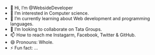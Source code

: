 - 👋 Hi, I’m @WebsideDeveloper
- 👀 I’m interested in Computer science.
- 🌱 I’m currently learning about Web development and programming languages.
- 💞️ I’m looking to collaborate on Tata Groups.
- 📫 How to reach me Instagarm, Facebook, Twitter & GitHub.
- 😄 Pronouns: Whole.
- ⚡ Fun fact: ...

<!---
WebsideDeveloper/WebsideDeveloper is a ✨ special ✨ repository because its `README.md` (this file) appears on your GitHub profile.
You can click the Preview link to take a look at your changes.
--->

